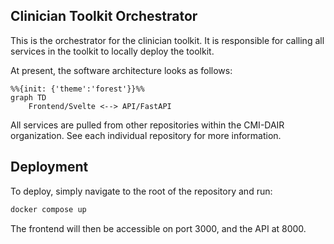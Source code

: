 ## Clinician Toolkit Orchestrator

This is the orchestrator for the clinician toolkit. It is responsible for
calling all services in the toolkit to locally deploy the toolkit.

At present, the software architecture looks as follows:

```mermaid
%%{init: {'theme':'forest'}}%%
graph TD
    Frontend/Svelte <--> API/FastAPI
```

All services are pulled from other repositories within the CMI-DAIR organization. See each individual repository for more information.

## Deployment

To deploy, simply navigate to the root of the repository and run:

```bash
docker compose up
```

The frontend will then be accessible on port 3000, and the API at 8000.

